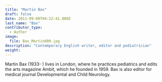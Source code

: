 ```yaml
---
title: "Martin Bax"
draft: false
date: 2011-09-08T04:22:41.000Z
last_name: "Bax"
contributor_type:
  - Author
image:
  file: Bax_Martin600.jpg
description: "Contemporary English writer, editor and pediatrician"
weight:
---
```


Martin Bax (1933- ) lives in London, where he practices pediatrics and edits the arts magazine Ambit, which he founded in 1959. Bax is also editor for medical journal Developmental and Child Neurology.

